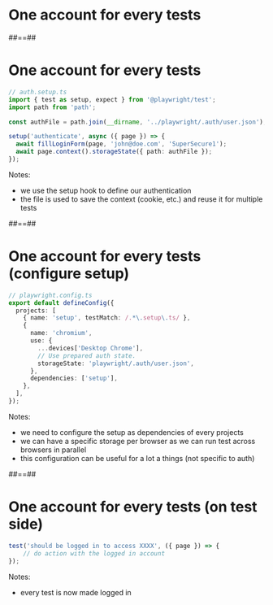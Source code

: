 <!-- .slide: class="transition" -->

# One account for every tests

##==##

<!-- .slide: class="with-code" -->

# One account for every tests

```TypeScript [1-5|7-10]
// auth.setup.ts
import { test as setup, expect } from '@playwright/test';
import path from 'path';

const authFile = path.join(__dirname, '../playwright/.auth/user.json');

setup('authenticate', async ({ page }) => {
  await fillLoginForm(page, 'john@doe.com', 'SuperSecure1');
  await page.context().storageState({ path: authFile });
});
```

<!-- .element: class="big-code" -->

Notes:

- we use the setup hook to define our authentication
- the file is used to save the context (cookie, etc.) and reuse it for multiple tests

##==##

<!-- .slide: class="with-code" -->

# One account for every tests (configure setup)

```TypeScript [1,4|10,12]
// playwright.config.ts
export default defineConfig({
  projects: [
    { name: 'setup', testMatch: /.*\.setup\.ts/ },
    {
      name: 'chromium',
      use: {
        ...devices['Desktop Chrome'],
        // Use prepared auth state.
        storageState: 'playwright/.auth/user.json',
      },
      dependencies: ['setup'],
    },
  ],
});
```

<!-- .element: class="big-code" -->

Notes:

- we need to configure the setup as dependencies of every projects
- we can have a specific storage per browser as we can run test across browsers in parallel
- this configuration can be useful for a lot a things (not specific to auth)

##==##

<!-- .slide: class="with-code" -->

# One account for every tests (on test side)

```TypeScript
test('should be logged in to access XXXX', ({ page }) => {
    // do action with the logged in account
});
```

<!-- .element: class="big-code" -->

Notes:

- every test is now made logged in
